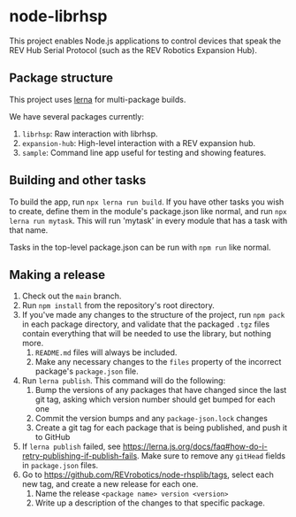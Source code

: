 # node-librhsp

This project enables Node.js applications to control devices that speak the REV Hub Serial Protocol (such as the REV Robotics Expansion Hub).

## Package structure

This project uses [lerna](https://lerna.js.org) for
multi-package builds.

We have several packages currently:

1. `librhsp`: Raw interaction with librhsp.
2. `expansion-hub`: High-level interaction with a REV expansion hub.
3. `sample`: Command line app useful for testing and showing features.

## Building and other tasks

To build the app, run `npx lerna run build`.
If you have other tasks you wish to create, define
them in the module's package.json like normal, and run
`npx lerna run mytask`. This will run 'mytask' in every
module that has a task with that name.

Tasks in the top-level package.json can be run with
`npm run` like normal.

## Making a release

1. Check out the `main` branch.
2. Run `npm install` from the repository's root directory.
3. If you've made any changes to the structure of the project, run `npm pack` in each package directory, and validate
   that the packaged `.tgz` files contain everything that will be needed to use the library, but nothing more.
   1. `README.md` files will always be included.
   2. Make any necessary changes to the `files` property of the incorrect package's `package.json` file.
4. Run `lerna publish`. This command will do the following:
   1. Bump the versions of any packages that have changed since the last git tag, asking which version number should
      get bumped for each one
   2. Commit the version bumps and any `package-json.lock` changes
   3. Create a git tag for each package that is being published, and push it to GitHub
5. If `lerna publish` failed, see https://lerna.js.org/docs/faq#how-do-i-retry-publishing-if-publish-fails. Make sure
   to remove any `gitHead` fields in `package.json` files.
6. Go to https://github.com/REVrobotics/node-rhsplib/tags, select each new tag, and create a new release for each one.
   1. Name the release `<package name> version <version>`
   2. Write up a description of the changes to that specific package.
